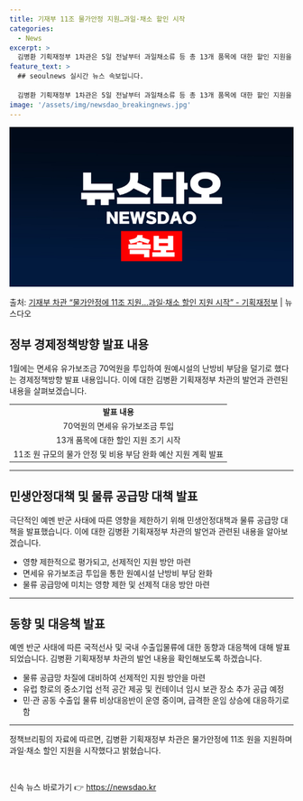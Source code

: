 ```yaml
---
title: 기재부 11조 물가안정 지원…과일·채소 할인 시작
categories:
  - News
excerpt: >
  김병환 기획재정부 1차관은 5일 전날부터 과일채소류 등 총 13개 품목에 대한 할인 지원을 조기에 시작했다며…
feature_text: >
  ## seoulnews 실시간 뉴스 속보입니다.

  김병환 기획재정부 1차관은 5일 전날부터 과일채소류 등 총 13개 품목에 대한 할인 지원을 조기에 시작했다며…
image: '/assets/img/newsdao_breakingnews.jpg'
---
```


![뉴스다오 속보](/assets/img/newsdao_breakingnews.jpg)

<p>출처: <a href="https://newsdao.kr/2930" rel="dofollow">기재부 차관 “물가안정에 11조 지원…과일·채소 할인 지원 시작” - 기획재정부</a> | 뉴스다오</p>

<h2 data-ke-size="size26">정부 경제정책방향 발표 내용</h2>
<p data-ke-size="size16">1월에는 면세유 유가보조금 70억원을 투입하여 원예시설의 난방비 부담을 덜기로 했다는 경제정책방향 발표 내용입니다. 이에 대한 김병환 기획재정부 차관의 발언과 관련된 내용을 살펴보겠습니다.</p>

<table>
	<tr>
		<td style="text-align: center; height: 17px;"><b>발표 내용</b></td>
	</tr>
	<tr>
		<td style="text-align: center; height: 17px;">70억원의 면세유 유가보조금 투입</td>
	</tr>
	<tr>
		<td style="text-align: center; height: 17px;">13개 품목에 대한 할인 지원 조기 시작</td>
	</tr>
	<tr>
		<td style="text-align: center; height: 17px;">11조 원 규모의 물가 안정 및 비용 부담 완화 예산 지원 계획 발표</td>
	</tr>
</table>
<hr>

<h2 data-ke-size="size26">민생안정대책 및 물류 공급망 대책 발표</h2>
<p data-ke-size="size16">극단적인 예멘 반군 사태에 따른 영향을 제한하기 위해 민생안정대책과 물류 공급망 대책을 발표했습니다. 이에 대한 김병환 기획재정부 차관의 발언과 관련된 내용을 알아보겠습니다.</p>

<ul>
	<li>영향 제한적으로 평가되고, 선제적인 지원 방안 마련</li>
	<li>면세유 유가보조금 투입을 통한 원예시설 난방비 부담 완화</li>
	<li>물류 공급망에 미치는 영향 제한 및 선제적 대응 방안 마련</li>
</ul>
<hr>

<h2 data-ke-size="size26">동향 및 대응책 발표</h2>
<p data-ke-size="size16">예멘 반군 사태에 따른 국적선사 및 국내 수출입물류에 대한 동향과 대응책에 대해 발표되었습니다. 김병환 기획재정부 차관의 발언 내용을 확인해보도록 하겠습니다.</p>

<ul>
	<li>물류 공급망 차질에 대비하여 선제적인 지원 방안을 마련</li>
	<li>유럽 항로의 중소기업 선적 공간 제공 및 컨테이너 임시 보관 장소 추가 공급 예정</li>
	<li>민·관 공동 수출입 물류 비상대응반이 운영 중이며, 급격한 운임 상승에 대응하기로 함</li>
</ul>
<hr>
<p data-ke-size="size16">정책브리핑의 자료에 따르면, 김병환 기획재정부 차관은 물가안정에 11조 원을 지원하며 과일·채소 할인 지원을 시작했다고 밝혔습니다.</p>
<p data-ke-size="size16">&nbsp;</p> 

신속 뉴스 바로가기 👉 <a href="https://newsdao.kr" rel="dofollow">https://newsdao.kr</a>


